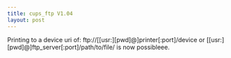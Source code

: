 ```yaml
---
title: cups_ftp V1.04
layout: post
---
```


Printing to a device uri of: ftp://[[usr:][pwd]@]printer[:port]/device or [[usr:][pwd]@]ftp_server[:port]/path/to/file/ 
is now possibleee.
